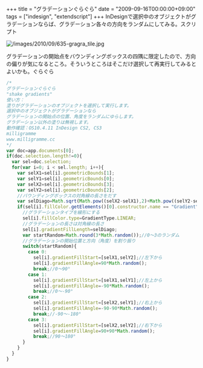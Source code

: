 +++
title = "グラデーションぐらぐら"
date = "2009-09-16T00:00:00+09:00"
tags = ["indesign", "extendscript"]
+++
InDesignで選択中のオブジェクトがグラデーションならば、グラデーション各々の方向をランダムにしてみる。スクリプト

![/images/2010/09/635-gragra_tile.jpg](/images/2010/09/635-gragra_tile.jpg)

グラデーションの開始点をバウンディングボックスの四隅に限定したので、方向の偏りが気になるところ。そういうところはそこだけ選択して再実行してみるとよいかも。ぐらぐら

```js
/*
グラデーションぐらぐら
"shake gradients"
使い方：
塗りがグラデーションのオブジェクトを選択して実行します。
選択中のオブジェクトがグラデーションなら
グラデーションの開始点の位置、角度をランダムにゆらします。
グラデーション以外の塗りは無視します。
動作確認：OS10.4.11 InDesign CS2, CS3
milligramme
www.milligramme.cc
*/
var doc=app.documents[0];
if(doc.selection.length!=0){
  var sel=doc.selection;
  for(var i=0; i < sel.length; i++){
    var selX1=sel[i].geometricBounds[1];
    var selY1=sel[i].geometricBounds[0];
    var selX2=sel[i].geometricBounds[3];
    var selY2=sel[i].geometricBounds[2];
    //バウンディングボックスの対角線の長さをだす
    var selDiago=Math.sqrt(Math.pow((selX2-selX1),2)+Math.pow((selY2-selY1),2));
    if(sel[i].fillColor.getElements()[0].constructor.name == "Gradient"){
      //グラデーションタイプを線形にする
      sel[i].fillColor.type=GradientType.LINEAR;
      //グラデーションの長さは対角線の長さ
      sel[i].gradientFillLength=selDiago;
      var startRandom=Math.round(3*Math.random());//0〜3のランダム
      //グラデーションの開始位置と方向（角度）を割り振り
      switch(startRandom){
        case 0:
          sel[i].gradientFillStart=[selX1,selY2];//左下から
          sel[i].gradientFillAngle=90*Math.random();
          break;//0〜90°
        case 1:
          sel[i].gradientFillStart=[selX1,selY1];//左上から
          sel[i].gradientFillAngle=-90*Math.random();
          break;//0〜-90°
        case 2:
          sel[i].gradientFillStart=[selX2,selY1];//右上から
          sel[i].gradientFillAngle=-90-90*Math.random();
          break;//-90〜-180°
        case 3:
          sel[i].gradientFillStart=[selX2,selY2];//右下から
          sel[i].gradientFillAngle=90+90*Math.random();
          break;//90〜180°
      }
    }
  }
}
```